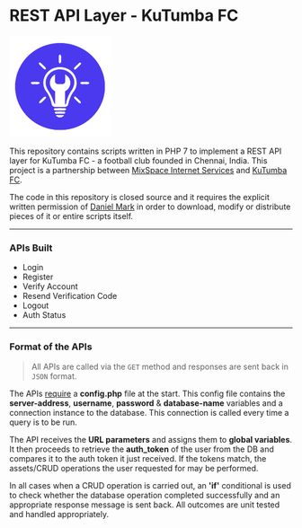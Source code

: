# REST API Layer - KuTumba FC

![](https://github.com/thedanielmark/pattarai-website-be/blob/main/images/logo.png)

This repository contains scripts written in PHP 7 to implement a REST API layer for KuTumba FC - a football club founded in Chennai, India.
This project is a partnership between [MixSpace Internet Services](https://mixspace.xyz) and [KuTumba FC](https://kutumbafc.com).

The code in this repository is closed source and it requires the explicit written permission of [Daniel Mark](https://thedanielmark.com) in order to download, modify or distribute pieces of it or entire scripts itself.

----

### APIs Built
- Login
- Register
- Verify Account
- Resend Verification Code
- Logout
- Auth Status

----

### Format of the APIs

> All APIs are called via the `GET` method and responses are sent back in `JSON` format.

The APIs [require](https://www.php.net/manual/en/function.require.php) a <b>config.php</b> file at the start. This config file contains the <b>server-address</b>, <b>username</b>, <b>password</b> & <b>database-name</b> variables and a connection instance to the database. This connection is called every time a query is to be run.

The API receives the <b>URL parameters</b> and assigns them to <b>global variables</b>.
It then proceeds to retrieve the <b>auth_token</b> of the user from the DB and compares it to the auth token it just received. If the tokens match, the assets/CRUD operations the user requested for may be performed.

In all cases when a CRUD operation is carried out, an <b>&apos;if&apos;</b> conditional is used to check whether the database operation completed successfully and an appropriate response message is sent back. All outcomes are unit tested and handled appropriately.

<!-- ![](https://img.shields.io/github/stars/pandao/editor.md.svg) ![](https://img.shields.io/github/forks/pandao/editor.md.svg) ![](https://img.shields.io/github/tag/pandao/editor.md.svg) ![](https://img.shields.io/github/release/pandao/editor.md.svg) ![](https://img.shields.io/github/issues/pandao/editor.md.svg) ![](https://img.shields.io/bower/v/editor.md.svg) -->
